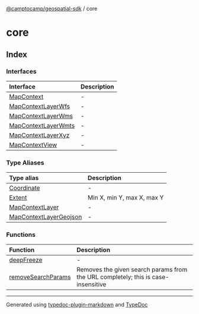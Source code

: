 [@camptocamp/geospatial-sdk](../index.md) / core

# core

## Index

### Interfaces

| Interface | Description |
| :------ | :------ |
| [MapContext](interfaces/MapContext.md) | - |
| [MapContextLayerWfs](interfaces/MapContextLayerWfs.md) | - |
| [MapContextLayerWms](interfaces/MapContextLayerWms.md) | - |
| [MapContextLayerWmts](interfaces/MapContextLayerWmts.md) | - |
| [MapContextLayerXyz](interfaces/MapContextLayerXyz.md) | - |
| [MapContextView](interfaces/MapContextView.md) | - |

### Type Aliases

| Type alias | Description |
| :------ | :------ |
| [Coordinate](type-aliases/Coordinate.md) | - |
| [Extent](type-aliases/Extent.md) | Min X, min Y, max X, max Y |
| [MapContextLayer](type-aliases/MapContextLayer.md) | - |
| [MapContextLayerGeojson](type-aliases/MapContextLayerGeojson.md) | - |

### Functions

| Function | Description |
| :------ | :------ |
| [deepFreeze](functions/deepFreeze.md) | - |
| [removeSearchParams](functions/removeSearchParams.md) | Removes the given search params from the URL completely; this is case-insensitive |

***

Generated using [typedoc-plugin-markdown](https://www.npmjs.com/package/typedoc-plugin-markdown) and [TypeDoc](https://typedoc.org/)
